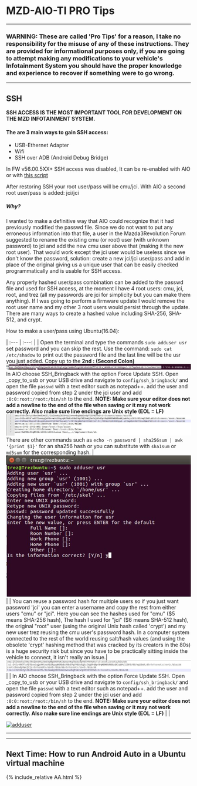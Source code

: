 
# MZD-AIO-TI PRO Tips
***
### WARNING: These are called 'Pro Tips' for a reason, I take no responsibility for the misuse of any of these instructions.  They are provided for informational purposes only,  if you are going to attempt making any modifications to your vehicle's Infotainment System you should have the proper knowledge and experience to recover if something were to go wrong.  
___
## SSH
**SSH ACCESS IS THE MOST IMPORTANT TOOL FOR DEVELOPMENT ON THE MZD INFOTAINMENT SYSTEM.**  
#### The are 3 main ways to gain SSH access:
- USB-Ethernet Adapter
- Wifi
- SSH over ADB (Android Debug Bridge)

In FW v56.00.5XX+ SSH access was disabled, It can be re-enabled with AIO or with [this script](//trevelopment.win/SSHBringback)

After restoring SSH your root user/pass will be cmu/jci.  With AIO a second root user/pass is added: jci/jci
##### *Why?*
  I wanted to make a definitive way that AIO could recognize that it had previously modified the passwd file.  Since we do not want to put any erroneous information into that file, a user in the Mazda3Revolution Forum suggested to rename the existing cmu (or root) user (with unknown password) to jci and add the new cmu user above that (making it the new root user).  That would work except the jci user would be useless since we don't know the password, solution: create a new jci/jci user/pass and add in place of the original giving us a unique user that can be easily checked programmatically and is usable for SSH access.

Any properly hashed user/pass combination can be added to the passwd file and used for SSH access, at the moment I have 4 root users: cmu, jci, root, and trez (all my passwords are jci for simplicity but you can make them anything).  If I was going to perform a firmware update I would remove the root user name and my other 3 root users would persist through the update.  There are many ways to create a hashed value including SHA-256, SHA-512, and crypt.  

How to make a user/pass using Ubuntu(16.04):

| :--- | :---: |
| Open the terminal and type the commands `sudo adduser usr` set password and you can skip the rest. Use the command: `sudo cat /etc/shadow` to print out the password file and the last line will be the usr you just added.  Copy up to the **2nd : (Second Colon)** [![adduser](/images/adduser2.jpg)](/images/adduser2.jpg)  In AIO choose SSH_Bringback with the option Force Update SSH.  Open _copy_to_usb or your USB drive and navigate to `config/ssh_bringback/` and open the file `passwd` with a text editor such as notepad++.  add the user and password copied from step 2 under the jci user and add `:0:0:root:/root:/bin/sh` to the end. **NOTE: Make sure your editor does not add a newline to the end of the file when saving or it may not work correctly. Also make sure line endings are Unix style (EOL = LF)** [![adduser](/images/adduser4.jpg)](/images/adduser4.jpg)  There are other commands such as `echo -n password | sha256sum | awk '{print $1}'` for an sha256 hash or you can substitute with `sha1sum` or `md5sum` for the corresponding hash. | [![adduser](/images/adduser1.jpg)](/images/adduser1.jpg) |
| You can reuse a password hash for multiple users so if you just want password 'jci' you can enter a username and copy the rest from either users "cmu" or "jci". Here you can see the hashes used for "cmu" ($5 means SHA-256 hash), The hash I used for "jci" ($6 means SHA-512 hash), the original "root" user (using the original Unix hash called 'crypt') and my new user trez reusing the cmu user's password hash.  In a computer system connected to the rest of the world reusing salt/hash values (and using the obsolete 'crypt' hashing method that was cracked by its creators in the 80s) is a huge security risk but since you have to be practically sitting inside the vehicle to connect, it isn't really an issue.| [![adduser](/images/adduser3.jpg)](/images/adduser3.jpg) |
| In AIO choose SSH_Bringback with the option Force Update SSH.  Open _copy_to_usb or your USB drive and navigate to `config/ssh_bringback/` and open the file `passwd` with a text editor such as notepad++.  add the user and password copied from step 2 under the jci user and add `:0:0:root:/root:/bin/sh` to the end. **NOTE: Make sure your editor does not add a newline to the end of the file when saving or it may not work correctly. Also make sure line endings are Unix style (EOL = LF)** |  |

[![adduser](/images/adduser5.jpg)](/images/adduser5.jpg)

___
***
## Next Time: How to run Android Auto in a Ubuntu virtual machine
{% include_relative AA.html %}

[Electron]: (http://electron.atom.io/)
[AngularJS]: (https://angularjs.org/)    
[MazdaTweaks.com]:(http://mazdatweaks.com/)
[NodeJS]: (https://nodejs.org/)
[Chromium]: (https://www.chromium.org/)
[1]: (https://github.com/Siutsch/AIO---All-in-one-tweaks)
